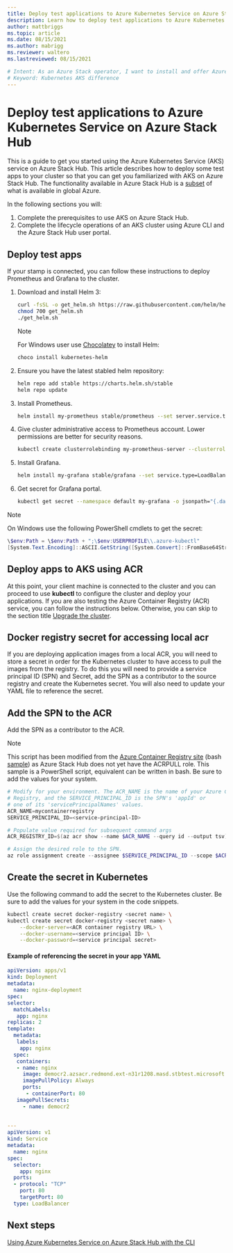 ```yaml
---
title: Deploy test applications to Azure Kubernetes Service on Azure Stack Hub
description: Learn how to deploy test applications to Azure Kubernetes Service on Azure Stack Hub.
author: mattbriggs
ms.topic: article
ms.date: 08/15/2021
ms.author: mabrigg
ms.reviewer: waltero
ms.lastreviewed: 08/15/2021

# Intent: As an Azure Stack operator, I want to install and offer Azure Kubernetes Service on Azure Stack Hub so my supported user can offer containerized solutions.
# Keyword: Kubernetes AKS difference
---
```


# Deploy test applications to Azure Kubernetes Service on Azure Stack Hub

This is a guide to get you started using the Azure Kubernetes Service (AKS) service on Azure Stack Hub. This article describes how to deploy some test apps to your cluster so that you can get you familiarized with AKS on Azure Stack Hub. The functionality available in Azure Stack Hub is a [subset](aks-overview.md) of what is available in global Azure.

In the following sections you will:

1.  Complete the prerequisites to use AKS on Azure Stack Hub.
2.  Complete the lifecycle operations of an AKS cluster using Azure CLI and the Azure Stack Hub user portal.

## Deploy test apps

If your stamp is connected, you can follow these instructions to deploy Prometheus and Grafana to the cluster.

1.  Download and install Helm 3:

    ```bash  
    curl -fsSL -o get_helm.sh https://raw.githubusercontent.com/helm/helm/master/scripts/get-helm-3
    chmod 700 get_helm.sh
    ./get_helm.sh
    ```

    > [!NOTE]  
    > For Windows user use [Chocolatey](https://chocolatey.org/install) to install Helm:
    >```powershell  
    >choco install kubernetes-helm
    >```

1.  Ensure you have the latest stabled helm repository:

    ```bash  
    helm repo add stable https://charts.helm.sh/stable
    helm repo update
    ```

1.  Install Prometheus.

    ```bash  
    helm install my-prometheus stable/prometheus --set server.service.type=LoadBalancer --set rbac.create=false
    ```

1.  Give cluster administrative access to Prometheus account. Lower permissions are better for security reasons.

    ```bash  
    kubectl create clusterrolebinding my-prometheus-server --clusterrole=cluster-admin --serviceaccount=default:my-prometheus-server
    ```

1.  Install Grafana.

    ```bash  
    helm install my-grafana stable/grafana --set service.type=LoadBalancer --set rbac.create=false
    ```

1.  Get secret for Grafana portal.

    ```bash  
    kubectl get secret --namespace default my-grafana -o jsonpath="{.data.admin-password}" | base64 --decode ; echo
    ```

> [!NOTE]  
> On Windows use the following PowerShell cmdlets to get the secret:
> ```powershell  
> \$env:Path = \$env:Path + ";\$env:USERPROFILE\\.azure-kubectl"
> [System.Text.Encoding]::ASCII.GetString([System.Convert]::FromBase64String(\$(kubectl get secret --namespace default my-grafana -o jsonpath="{.data.admin-password}")))
> ```

## Deploy apps to AKS using ACR

At this point, your client machine is connected to the cluster and you can proceed to use **kubectl** to configure the cluster and deploy your applications. If you are also testing the Azure Container Registry (ACR) service, you can follow the instructions below. Otherwise, you can skip to the section title [Upgrade the cluster](aks-how-to-use-cli.md#upgrade-cluster).

## Docker registry secret for accessing local acr

If you are deploying application images from a local ACR, you will need to store a secret in order for the Kubernetes cluster to have access to pull the images from the registry. To do this you will need to provide a service principal ID (SPN) and Secret, add the SPN as a contributor to the source registry and create the Kubernetes secret. You will also need to update your YAML file to reference the secret.

## Add the SPN to the ACR

Add the SPN as a contributor to the ACR. 

> [!NOTE]  
> This script has been modified from the [Azure Container Registry site](/azure/container-registry/container-registry-auth-service-principal) (bash [sample](https://github.com/Azure-Samples/azure-cli-samples/blob/master/container-registry/service-principal-assign-role/service-principal-assign-role.sh)) as Azure Stack Hub does not yet have the ACRPULL role. This sample is a PowerShell script, equivalent can be written in bash. Be sure to add the values for your system.

```powershell  
# Modify for your environment. The ACR_NAME is the name of your Azure Container
# Registry, and the SERVICE_PRINCIPAL_ID is the SPN's 'appId' or
# one of its 'servicePrincipalNames' values.
ACR_NAME=mycontainerregistry
SERVICE_PRINCIPAL_ID=<service-principal-ID>

# Populate value required for subsequent command args
ACR_REGISTRY_ID=$(az acr show --name $ACR_NAME --query id --output tsv)

# Assign the desired role to the SPN. 
az role assignment create --assignee $SERVICE_PRINCIPAL_ID --scope $ACR_REGISTRY_ID --role contributor

```

## Create the secret in Kubernetes

Use the following command to add the secret to the Kubernetes cluster. Be sure to add the values for your system in the code snippets.

```bash
kubectl create secret docker-registry <secret name> \
kubectl create secret docker-registry <secret name> \
    --docker-server=<ACR container registry URL> \
    --docker-username=<service principal ID> \
    --docker-password=<service principal secret> 

```

#### Example of referencing the secret in your app YAML

```yaml
apiVersion: apps/v1
kind: Deployment
metadata:
  name: nginx-deployment 
spec:
selector:
  matchLabels:
   app: nginx
replicas: 2
template:
  metadata:
   labels:
    app: nginx
  spec:
   containers:
   - name: nginx
     image: democr2.azsacr.redmond.ext-n31r1208.masd.stbtest.microsoft.com/library/nginx:1.17.3
     imagePullPolicy: Always
     ports: 
      - containerPort: 80
   imagePullSecrets:
     - name: democr2
 
 
---
apiVersion: v1
kind: Service
metadata:
  name: nginx
spec:
  selector:
    app: nginx
  ports:
  - protocol: "TCP"
    port: 80
    targetPort: 80
  type: LoadBalancer
```

## Next steps

[Using Azure Kubernetes Service on Azure Stack Hub with the CLI](aks-how-to-use-cli.md)